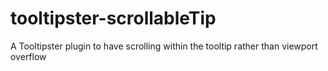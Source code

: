 # tooltipster-scrollableTip
A Tooltipster plugin to have scrolling within the tooltip rather than viewport overflow
